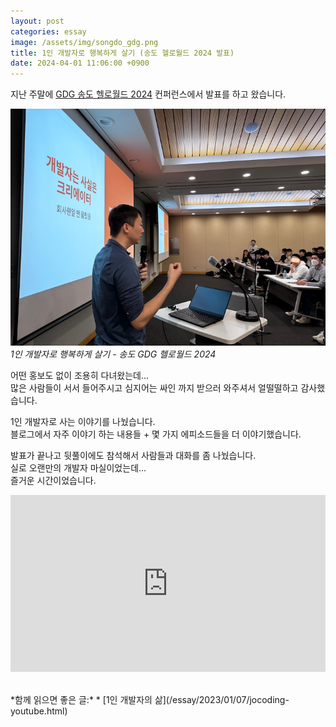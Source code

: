 ```yaml
---
layout: post
categories: essay
image: /assets/img/songdo_gdg.png
title: 1인 개발자로 행복하게 살기 (송도 헬로월드 2024 발표)
date: 2024-04-01 11:06:00 +0900
---
```


지난 주말에 [GDG 송도 헬로월드 2024](https://festa.io/events/4757) 컨퍼런스에서 발표를 하고 왔습니다.

![송도 GDG 헬로월드 2024 발표 모습](/assets/img/songdo_gdg.png)  
*1인 개발자로 행복하게 살기 - 송도 GDG 헬로월드 2024*

어떤 홍보도 없이 조용히 다녀왔는데...  
많은 사람들이 서서 들어주시고 심지어는 싸인 까지 받으러 와주셔서 얼떨떨하고 감사했습니다.

1인 개발자로 사는 이야기를 나눴습니다.  
블로그에서 자주 이야기 하는 내용들 + 몇 가지 에피소드들을 더 이야기했습니다.

발표가 끝나고 뒷풀이에도 참석해서 사람들과 대화를 좀 나눴습니다.  
실로 오랜만의 개발자 마실이었는데...  
즐거운 시간이었습니다.

<div class="iframe-container" style="position: relative; overflow: hidden; width: 100%; padding-top: 56.25%;">
 <iframe src="https://docs.google.com/presentation/d/e/2PACX-1vTkDhY6unTdVuycjSlciNvvNyYSe7x3dMJeNh7I3kA9wPzAIioUnt_iSYeIFr8-i0NKSwJC2-jrNZhp/embed?start=false&loop=false&delayms=3000" style="position: absolute; top: 0; left: 0; width: 100%; height: 100%;" frameborder="0" allowfullscreen></iframe>
</div>

<br>
<br>
*함께 읽으면 좋은 글:*
* [1인 개발자의 삶](/essay/2023/01/07/jocoding-youtube.html)